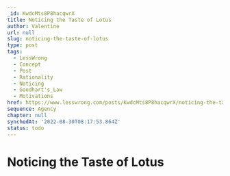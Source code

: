 ```yaml
---
_id: KwdcMts8P8hacqwrX
title: Noticing the Taste of Lotus
author: Valentine
url: null
slug: noticing-the-taste-of-lotus
type: post
tags:
  - LessWrong
  - Concept
  - Post
  - Rationality
  - Noticing
  - Goodhart's_Law
  - Motivations
href: https://www.lesswrong.com/posts/KwdcMts8P8hacqwrX/noticing-the-taste-of-lotus
sequence: Agency
chapter: null
synchedAt: '2022-08-30T08:17:53.864Z'
status: todo
---
```


# Noticing the Taste of Lotus
